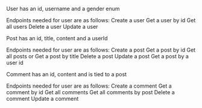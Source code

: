 User has an id, username and a gender enum

Endpoints needed for user are as follows:
Create a user
Get a user by id
Get all users
Delete a user
Update a user


Post has an id, title,  content and a userId

Endpoints needed for user are as follows:
Create a post
Get a post by id
Get all posts or Get a post by title
Delete a post
Update a post
Get a post by a user id


Comment  has an id, content and is tied to a post

Endpoints needed for user are as follows:
Create a comment
Get a comment by id
Get all comments
Get all comments by post
Delete a comment
Update a comment
